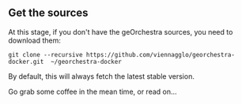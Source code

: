 ## Get the sources

At this stage, if you don't have the geOrchestra sources, you need to download them:
```
git clone --recursive https://github.com/viennagglo/georchestra-docker.git  ~/georchestra-docker
```
By default, this will always fetch the latest stable version.

Go grab some coffee in the mean time, or read on...
